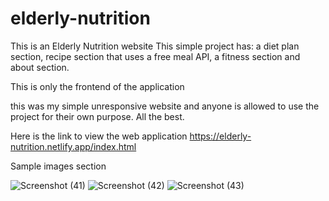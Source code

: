 # elderly-nutrition
This is an Elderly Nutrition website
This simple project has:
a diet plan section,
recipe section that uses a free meal API,
a fitness section and
about section.

This is only the frontend of the application

this was my simple unresponsive website and anyone is allowed to use the project for their own purpose.
All the best.

Here is the link to view the web application https://elderly-nutrition.netlify.app/index.html

Sample images section

![Screenshot (41)](https://user-images.githubusercontent.com/66677739/232045237-bab8416c-8783-4216-87bb-ddd936585927.png)
![Screenshot (42)](https://user-images.githubusercontent.com/66677739/232045332-a8b7f620-13e5-4656-8dec-631f8c7fd362.png)
![Screenshot (43)](https://user-images.githubusercontent.com/66677739/232045371-f9ad70f8-e635-4451-96a3-de2cf757255d.png)
